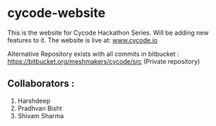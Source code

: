 # cycode-website
This is the website for Cycode Hackathon Series. Will be adding new features to it. The website is live at: www.cycode.io 

Alternative Repository exists with all commits in bitbucket : https://bitbucket.org/meshmakers/cycode/src (Private repository)

## Collaborators : 

1. Harshdeep
2. Pradhvan Bisht
3. Shivam Sharma